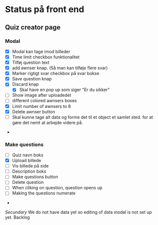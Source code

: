 

# Status på front end

## Quiz creator page

### Modal
-[x] Modal kan tage imod billeder
- [x] Time limit checkbox funktionalitet
- [x] Tilføj question text
- [x] add awnser knap. (Så man kan tilføje flere svar)
- [x] Marker rigtigt svar checkbox på svar bokse
- [x] Save question knap
- [x] Discard knap
  -  [x] Skal have en pop up som siger "Er du sikker"
- [ ] Show image after uploadedet
- [ ] different colored awnsers boxes
- [x] Limit number of awnsers to 8
- [x] Delete awnser button
- [ ] Skal kunne tage alt data og forme det til et object et samlet sted.
  for at gøre det nemt at arbejde videre på.
- 
### Make questions
- [ ] Quiz navn boks
- [x] Upload billede 
- [ ] Vis billede på side
- [ ] Description boks
- [ ] Make questions button
- [ ] Delete question
- [ ] When cliking on question, question opens up
- [ ] Making the questions numerate
- 


*Secundary* We do not have data yet so editing of data modal is not set up yet. Backlog
